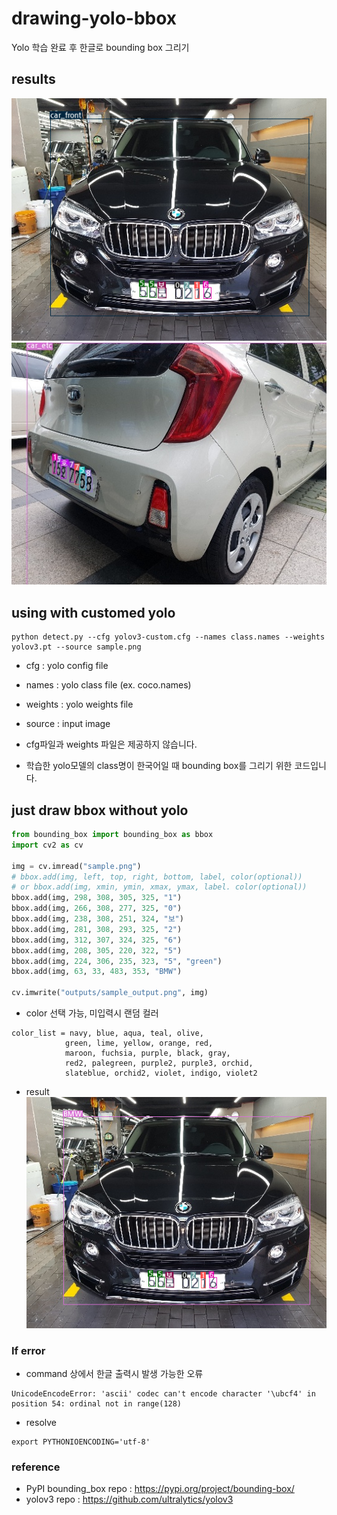 # drawing-yolo-bbox
Yolo 학습 완료 후 한글로 bounding box 그리기

## results
![](outputs/test_sample.png) ![](outputs/test_sample01.png)


## using with customed yolo
```shell
python detect.py --cfg yolov3-custom.cfg --names class.names --weights yolov3.pt --source sample.png
```

* cfg : yolo config file
* names : yolo class file (ex. coco.names)
* weights : yolo weights file
* source : input image

* cfg파일과 weights 파일은 제공하지 않습니다.
* 학습한 yolo모델의 class명이 한국어일 때 bounding box를 그리기 위한 코드입니다.

## just draw bbox without yolo

```python
from bounding_box import bounding_box as bbox
import cv2 as cv

img = cv.imread("sample.png")
# bbox.add(img, left, top, right, bottom, label, color(optional))
# or bbox.add(img, xmin, ymin, xmax, ymax, label. color(optional))
bbox.add(img, 298, 308, 305, 325, "1")
bbox.add(img, 266, 308, 277, 325, "0")
bbox.add(img, 238, 308, 251, 324, "보")
bbox.add(img, 281, 308, 293, 325, "2")
bbox.add(img, 312, 307, 324, 325, "6")
bbox.add(img, 208, 305, 220, 322, "5")
bbox.add(img, 224, 306, 235, 323, "5", "green")
bbox.add(img, 63, 33, 483, 353, "BMW")

cv.imwrite("outputs/sample_output.png", img)
```

* color 선택 가능, 미입력시 랜덤 컬러

```
color_list = navy, blue, aqua, teal, olive, 
            green, lime, yellow, orange, red, 
            maroon, fuchsia, purple, black, gray, 
            red2, palegreen, purple2, purple3, orchid, 
            slateblue, orchid2, violet, indigo, violet2
```

* result
![](outputs/sample_output.png)

### If error
* command 상에서 한글 출력시 발생 가능한 오류 

```shell
UnicodeEncodeError: 'ascii' codec can't encode character '\ubcf4' in position 54: ordinal not in range(128)
```

* resolve
```shell
export PYTHONIOENCODING='utf-8'
```

### reference
* PyPI bounding_box repo : https://pypi.org/project/bounding-box/
* yolov3 repo : https://github.com/ultralytics/yolov3